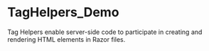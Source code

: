 # TagHelpers_Demo
Tag Helpers enable server-side code to participate in creating and rendering HTML elements in Razor files.
